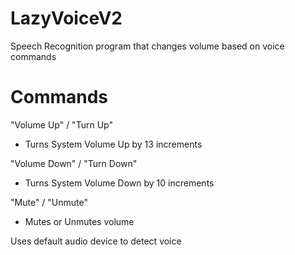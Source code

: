 # LazyVoiceV2
Speech Recognition program that changes volume based on voice commands

Commands
===========

"Volume Up" / "Turn Up"

- Turns System Volume Up by 13 increments

"Volume Down" / "Turn Down" 

- Turns System Volume Down by 10 increments

"Mute" / "Unmute" 

- Mutes or Unmutes volume

Uses default audio device to detect voice
